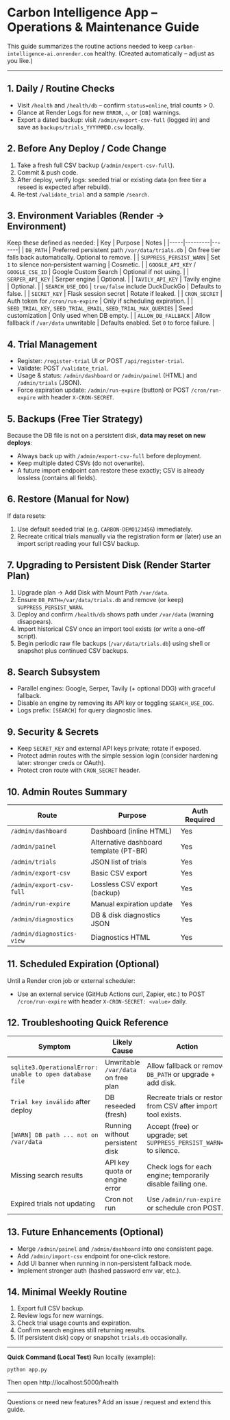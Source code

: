 # Carbon Intelligence App – Operations & Maintenance Guide

This guide summarizes the routine actions needed to keep `carbon-intelligence-ai.onrender.com` healthy. (Created automatically – adjust as you like.)

---
## 1. Daily / Routine Checks
- Visit `/health` and `/health/db` – confirm `status=online`, trial counts > 0.
- Glance at Render Logs for new `ERROR`, `⚠️`, or `[DB]` warnings.
- Export a dated backup: visit `/admin/export-csv-full` (logged in) and save as `backups/trials_YYYYMMDD.csv` locally.

## 2. Before Any Deploy / Code Change
1. Take a fresh full CSV backup (`/admin/export-csv-full`).
2. Commit & push code.
3. After deploy, verify logs: seeded trial or existing data (on free tier a reseed is expected after rebuild).
4. Re‑test `/validate_trial` and a sample `/search`.

## 3. Environment Variables (Render → Environment)
Keep these defined as needed:
| Key | Purpose | Notes |
|-----|---------|-------|
| `DB_PATH` | Preferred persistent path `/var/data/trials.db` | On free tier falls back automatically. Optional to remove. |
| `SUPPRESS_PERSIST_WARN` | Set `1` to silence non‑persistent warning | Cosmetic. |
| `GOOGLE_API_KEY` / `GOOGLE_CSE_ID` | Google Custom Search | Optional if not using. |
| `SERPER_API_KEY` | Serper engine | Optional. |
| `TAVILY_API_KEY` | Tavily engine | Optional. |
| `SEARCH_USE_DDG` | `true/false` include DuckDuckGo | Defaults to false. |
| `SECRET_KEY` | Flask session secret | Rotate if leaked. |
| `CRON_SECRET` | Auth token for `/cron/run-expire` | Only if scheduling expiration. |
| `SEED_TRIAL_KEY`, `SEED_TRIAL_EMAIL`, `SEED_TRIAL_MAX_QUERIES` | Seed customization | Only used when DB empty. |
| `ALLOW_DB_FALLBACK` | Allow fallback if `/var/data` unwritable | Defaults enabled. Set `0` to force failure. |

## 4. Trial Management
- Register: `/register-trial` UI or POST `/api/register-trial`.
- Validate: POST `/validate_trial`.
- Usage & status: `/admin/dashboard` or `/admin/painel` (HTML) and `/admin/trials` (JSON).
- Force expiration update: `/admin/run-expire` (button) or POST `/cron/run-expire` with header `X-CRON-SECRET`.

## 5. Backups (Free Tier Strategy)
Because the DB file is not on a persistent disk, **data may reset on new deploys**:
- Always back up with `/admin/export-csv-full` before deployment.
- Keep multiple dated CSVs (do not overwrite).
- A future import endpoint can restore these exactly; CSV is already lossless (contains all fields).

## 6. Restore (Manual for Now)
If data resets:
1. Use default seeded trial (e.g. `CARBON-DEMO123456`) immediately.
2. Recreate critical trials manually via the registration form **or** (later) use an import script reading your full CSV backup.

## 7. Upgrading to Persistent Disk (Render Starter Plan)
1. Upgrade plan → Add Disk with Mount Path `/var/data`.
2. Ensure `DB_PATH=/var/data/trials.db` and remove (or keep) `SUPPRESS_PERSIST_WARN`.
3. Deploy and confirm `/health/db` shows path under `/var/data` (warning disappears).
4. Import historical CSV once an import tool exists (or write a one-off script).
5. Begin periodic raw file backups (`/var/data/trials.db`) using shell or snapshot plus continued CSV backups.

## 8. Search Subsystem
- Parallel engines: Google, Serper, Tavily (+ optional DDG) with graceful fallback.
- Disable an engine by removing its API key or toggling `SEARCH_USE_DDG`.
- Logs prefix: `[SEARCH]` for query diagnostic lines.

## 9. Security & Secrets
- Keep `SECRET_KEY` and external API keys private; rotate if exposed.
- Protect admin routes with the simple session login (consider hardening later: stronger creds or OAuth).
- Protect cron route with `CRON_SECRET` header.

## 10. Admin Routes Summary
| Route | Purpose | Auth Required |
|-------|---------|---------------|
| `/admin/dashboard` | Dashboard (inline HTML) | Yes |
| `/admin/painel` | Alternative dashboard template (PT-BR) | Yes |
| `/admin/trials` | JSON list of trials | Yes |
| `/admin/export-csv` | Basic CSV export | Yes |
| `/admin/export-csv-full` | Lossless CSV export (backup) | Yes |
| `/admin/run-expire` | Manual expiration update | Yes |
| `/admin/diagnostics` | DB & disk diagnostics JSON | Yes |
| `/admin/diagnostics-view` | Diagnostics HTML | Yes |

## 11. Scheduled Expiration (Optional)
Until a Render cron job or external scheduler:
- Use an external service (GitHub Actions curl, Zapier, etc.) to POST `/cron/run-expire` with header `X-CRON-SECRET: <value>` daily.

## 12. Troubleshooting Quick Reference
| Symptom | Likely Cause | Action |
|--------|--------------|--------|
| `sqlite3.OperationalError: unable to open database file` | Unwritable `/var/data` on free plan | Allow fallback or remove `DB_PATH` or upgrade + add disk. |
| `Trial key inválido` after deploy | DB reseeded (fresh) | Recreate trials or restore from CSV after import tool exists. |
| `[WARN] DB path ... not on /var/data` | Running without persistent disk | Accept (free) or upgrade; set `SUPPRESS_PERSIST_WARN=1` to silence. |
| Missing search results | API key quota or engine error | Check logs for each engine; temporarily disable failing one. |
| Expired trials not updating | Cron not run | Use `/admin/run-expire` or schedule cron POST. |

## 13. Future Enhancements (Optional)
- Merge `/admin/painel` and `/admin/dashboard` into one consistent page.
- Add `/admin/import-csv` endpoint for one-click restore.
- Add UI banner when running in non-persistent fallback mode.
- Implement stronger auth (hashed password env var, etc.).

## 14. Minimal Weekly Routine
1. Export full CSV backup.
2. Review logs for new warnings.
3. Check trial usage counts and expiration.
4. Confirm search engines still returning results.
5. (If persistent disk) copy or snapshot `trials.db` occasionally.

---
**Quick Command (Local Test)**
Run locally (example):
```
python app.py
```
Then open http://localhost:5000/health

---
Questions or need new features? Add an issue / request and extend this guide.
